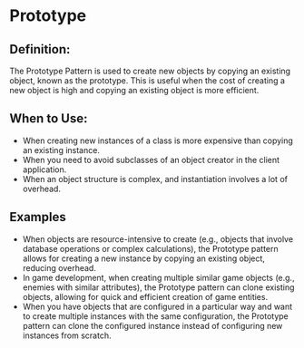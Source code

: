 # Prototype
## Definition:
The Prototype Pattern is used to create new objects by copying an existing object, known as the prototype. This is useful when the cost of creating a new object is high and copying an existing object is more efficient.
## When to Use:

- When creating new instances of a class is more expensive than copying an existing instance.
- When you need to avoid subclasses of an object creator in the client application.
- When an object structure is complex, and instantiation involves a lot of overhead.

## Examples
- When objects are resource-intensive to create (e.g., objects that involve database operations or complex calculations), the Prototype pattern allows for creating a new instance by copying an existing object, reducing overhead.
- In game development, when creating multiple similar game objects (e.g., enemies with similar attributes), the Prototype pattern can clone existing objects, allowing for quick and efficient creation of game entities.
- When you have objects that are configured in a particular way and want to create multiple instances with the same configuration, the Prototype pattern can clone the configured instance instead of configuring new instances from scratch.